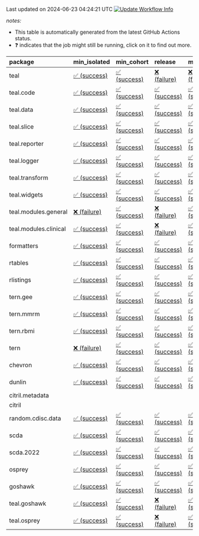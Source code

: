 Last updated on 2024-06-23 04:24:21 UTC [![Update Workflow
Info](https://github.com/averissimo/verdepcheck-status/actions/workflows/update.yaml/badge.svg)](https://github.com/averissimo/verdepcheck-status/actions/workflows/update.yaml)

*notes:*

-   This table is automatically generated from the latest GitHub Actions
    status.
-   ❓ indicates that the job might still be running, click on it to
    find out more.

<table>
<colgroup>
<col style="width: 4%" />
<col style="width: 23%" />
<col style="width: 23%" />
<col style="width: 23%" />
<col style="width: 23%" />
</colgroup>
<thead>
<tr class="header">
<th style="text-align: left;">package</th>
<th style="text-align: left;">min_isolated</th>
<th style="text-align: left;">min_cohort</th>
<th style="text-align: left;">release</th>
<th style="text-align: left;">max</th>
</tr>
</thead>
<tbody>
<tr class="odd">
<td style="text-align: left;">teal</td>
<td
style="text-align: left;"><a href="https://github.com/insightsengineering/teal/actions/runs/9630557280/job/26561246294">✅
(success)</a></td>
<td
style="text-align: left;"><a href="https://github.com/insightsengineering/teal/actions/runs/9630557280/job/26561246376">✅
(success)</a></td>
<td
style="text-align: left;"><a href="https://github.com/insightsengineering/teal/actions/runs/9630557280/job/26561246459">❌
(failure)</a></td>
<td
style="text-align: left;"><a href="https://github.com/insightsengineering/teal/actions/runs/9630557280/job/26561246208">❌
(failure)</a></td>
</tr>
<tr class="even">
<td style="text-align: left;">teal.code</td>
<td
style="text-align: left;"><a href="https://github.com/insightsengineering/teal.code/actions/runs/9630557887/job/26561247050">✅
(success)</a></td>
<td
style="text-align: left;"><a href="https://github.com/insightsengineering/teal.code/actions/runs/9630557887/job/26561246984">✅
(success)</a></td>
<td
style="text-align: left;"><a href="https://github.com/insightsengineering/teal.code/actions/runs/9630557887/job/26561247180">✅
(success)</a></td>
<td
style="text-align: left;"><a href="https://github.com/insightsengineering/teal.code/actions/runs/9630557887/job/26561247102">✅
(success)</a></td>
</tr>
<tr class="odd">
<td style="text-align: left;">teal.data</td>
<td
style="text-align: left;"><a href="https://github.com/insightsengineering/teal.data/actions/runs/9630559919/job/26561251251">✅
(success)</a></td>
<td
style="text-align: left;"><a href="https://github.com/insightsengineering/teal.data/actions/runs/9630559919/job/26561251324">✅
(success)</a></td>
<td
style="text-align: left;"><a href="https://github.com/insightsengineering/teal.data/actions/runs/9630559919/job/26561251488">✅
(success)</a></td>
<td
style="text-align: left;"><a href="https://github.com/insightsengineering/teal.data/actions/runs/9630559919/job/26561251419">✅
(success)</a></td>
</tr>
<tr class="even">
<td style="text-align: left;">teal.slice</td>
<td
style="text-align: left;"><a href="https://github.com/insightsengineering/teal.slice/actions/runs/9630565266/job/26561262286">✅
(success)</a></td>
<td
style="text-align: left;"><a href="https://github.com/insightsengineering/teal.slice/actions/runs/9630565266/job/26561262065">✅
(success)</a></td>
<td
style="text-align: left;"><a href="https://github.com/insightsengineering/teal.slice/actions/runs/9630565266/job/26561262367">✅
(success)</a></td>
<td
style="text-align: left;"><a href="https://github.com/insightsengineering/teal.slice/actions/runs/9630565266/job/26561262194">✅
(success)</a></td>
</tr>
<tr class="odd">
<td style="text-align: left;">teal.reporter</td>
<td
style="text-align: left;"><a href="https://github.com/insightsengineering/teal.reporter/actions/runs/9630562403/job/26561256342">✅
(success)</a></td>
<td
style="text-align: left;"><a href="https://github.com/insightsengineering/teal.reporter/actions/runs/9630562403/job/26561256181">✅
(success)</a></td>
<td
style="text-align: left;"><a href="https://github.com/insightsengineering/teal.reporter/actions/runs/9630562403/job/26561256418">✅
(success)</a></td>
<td
style="text-align: left;"><a href="https://github.com/insightsengineering/teal.reporter/actions/runs/9630562403/job/26561256261">✅
(success)</a></td>
</tr>
<tr class="even">
<td style="text-align: left;">teal.logger</td>
<td
style="text-align: left;"><a href="https://github.com/insightsengineering/teal.logger/actions/runs/9630557755/job/26561247039">✅
(success)</a></td>
<td
style="text-align: left;"><a href="https://github.com/insightsengineering/teal.logger/actions/runs/9630557755/job/26561246979">✅
(success)</a></td>
<td
style="text-align: left;"><a href="https://github.com/insightsengineering/teal.logger/actions/runs/9630557755/job/26561247087">✅
(success)</a></td>
<td
style="text-align: left;"><a href="https://github.com/insightsengineering/teal.logger/actions/runs/9630557755/job/26561246901">✅
(success)</a></td>
</tr>
<tr class="odd">
<td style="text-align: left;">teal.transform</td>
<td
style="text-align: left;"><a href="https://github.com/insightsengineering/teal.transform/actions/runs/9630562997/job/26561257147">✅
(success)</a></td>
<td
style="text-align: left;"><a href="https://github.com/insightsengineering/teal.transform/actions/runs/9630562997/job/26561257379">✅
(success)</a></td>
<td
style="text-align: left;"><a href="https://github.com/insightsengineering/teal.transform/actions/runs/9630562997/job/26561257324">✅
(success)</a></td>
<td
style="text-align: left;"><a href="https://github.com/insightsengineering/teal.transform/actions/runs/9630562997/job/26561257231">✅
(success)</a></td>
</tr>
<tr class="even">
<td style="text-align: left;">teal.widgets</td>
<td
style="text-align: left;"><a href="https://github.com/insightsengineering/teal.widgets/actions/runs/9630574911/job/26561282821">✅
(success)</a></td>
<td
style="text-align: left;"><a href="https://github.com/insightsengineering/teal.widgets/actions/runs/9630574911/job/26561282654">✅
(success)</a></td>
<td
style="text-align: left;"><a href="https://github.com/insightsengineering/teal.widgets/actions/runs/9630574911/job/26561282897">✅
(success)</a></td>
<td
style="text-align: left;"><a href="https://github.com/insightsengineering/teal.widgets/actions/runs/9630574911/job/26561282738">✅
(success)</a></td>
</tr>
<tr class="odd">
<td style="text-align: left;">teal.modules.general</td>
<td
style="text-align: left;"><a href="https://github.com/insightsengineering/teal.modules.general/actions/runs/9630557319/job/26561246365">❌
(failure)</a></td>
<td
style="text-align: left;"><a href="https://github.com/insightsengineering/teal.modules.general/actions/runs/9630557319/job/26561246443">✅
(success)</a></td>
<td
style="text-align: left;"><a href="https://github.com/insightsengineering/teal.modules.general/actions/runs/9630557319/job/26561246213">❌
(failure)</a></td>
<td
style="text-align: left;"><a href="https://github.com/insightsengineering/teal.modules.general/actions/runs/9630557319/job/26561246285">✅
(success)</a></td>
</tr>
<tr class="even">
<td style="text-align: left;">teal.modules.clinical</td>
<td
style="text-align: left;"><a href="https://github.com/insightsengineering/teal.modules.clinical/actions/runs/9630570114/job/26561272899">✅
(success)</a></td>
<td
style="text-align: left;"><a href="https://github.com/insightsengineering/teal.modules.clinical/actions/runs/9630570114/job/26561272717">✅
(success)</a></td>
<td
style="text-align: left;"><a href="https://github.com/insightsengineering/teal.modules.clinical/actions/runs/9630570114/job/26561272968">❌
(failure)</a></td>
<td
style="text-align: left;"><a href="https://github.com/insightsengineering/teal.modules.clinical/actions/runs/9630570114/job/26561272820">✅
(success)</a></td>
</tr>
<tr class="odd">
<td style="text-align: left;">formatters</td>
<td
style="text-align: left;"><a href="https://github.com/insightsengineering/formatters/actions/runs/9630566034/job/26561263576">✅
(success)</a></td>
<td
style="text-align: left;"><a href="https://github.com/insightsengineering/formatters/actions/runs/9630566034/job/26561263364">✅
(success)</a></td>
<td
style="text-align: left;"><a href="https://github.com/insightsengineering/formatters/actions/runs/9630566034/job/26561263709">✅
(success)</a></td>
<td
style="text-align: left;"><a href="https://github.com/insightsengineering/formatters/actions/runs/9630566034/job/26561263478">✅
(success)</a></td>
</tr>
<tr class="even">
<td style="text-align: left;">rtables</td>
<td
style="text-align: left;"><a href="https://github.com/insightsengineering/rtables/actions/runs/9630557243/job/26561246303">✅
(success)</a></td>
<td
style="text-align: left;"><a href="https://github.com/insightsengineering/rtables/actions/runs/9630557243/job/26561246217">✅
(success)</a></td>
<td
style="text-align: left;"><a href="https://github.com/insightsengineering/rtables/actions/runs/9630557243/job/26561246403">✅
(success)</a></td>
<td
style="text-align: left;"><a href="https://github.com/insightsengineering/rtables/actions/runs/9630557243/job/26561246104">✅
(success)</a></td>
</tr>
<tr class="odd">
<td style="text-align: left;">rlistings</td>
<td
style="text-align: left;"><a href="https://github.com/insightsengineering/rlistings/actions/runs/9630560833/job/26561252924">✅
(success)</a></td>
<td
style="text-align: left;"><a href="https://github.com/insightsengineering/rlistings/actions/runs/9630560833/job/26561252851">✅
(success)</a></td>
<td
style="text-align: left;"><a href="https://github.com/insightsengineering/rlistings/actions/runs/9630560833/job/26561253002">✅
(success)</a></td>
<td
style="text-align: left;"><a href="https://github.com/insightsengineering/rlistings/actions/runs/9630560833/job/26561252766">✅
(success)</a></td>
</tr>
<tr class="even">
<td style="text-align: left;">tern.gee</td>
<td
style="text-align: left;"><a href="https://github.com/insightsengineering/tern.gee/actions/runs/9630567580/job/26561267272">✅
(success)</a></td>
<td
style="text-align: left;"><a href="https://github.com/insightsengineering/tern.gee/actions/runs/9630567580/job/26561267204">✅
(success)</a></td>
<td
style="text-align: left;"><a href="https://github.com/insightsengineering/tern.gee/actions/runs/9630567580/job/26561267341">✅
(success)</a></td>
<td
style="text-align: left;"><a href="https://github.com/insightsengineering/tern.gee/actions/runs/9630567580/job/26561267128">✅
(success)</a></td>
</tr>
<tr class="odd">
<td style="text-align: left;">tern.mmrm</td>
<td
style="text-align: left;"><a href="https://github.com/insightsengineering/tern.mmrm/actions/runs/9630573987/job/26561280111">✅
(success)</a></td>
<td
style="text-align: left;"><a href="https://github.com/insightsengineering/tern.mmrm/actions/runs/9630573987/job/26561280008">✅
(success)</a></td>
<td
style="text-align: left;"><a href="https://github.com/insightsengineering/tern.mmrm/actions/runs/9630573987/job/26561280163">✅
(success)</a></td>
<td
style="text-align: left;"><a href="https://github.com/insightsengineering/tern.mmrm/actions/runs/9630573987/job/26561280060">✅
(success)</a></td>
</tr>
<tr class="even">
<td style="text-align: left;">tern.rbmi</td>
<td
style="text-align: left;"><a href="https://github.com/insightsengineering/tern.rbmi/actions/runs/9630565187/job/26561262224">✅
(success)</a></td>
<td
style="text-align: left;"><a href="https://github.com/insightsengineering/tern.rbmi/actions/runs/9630565187/job/26561262133">✅
(success)</a></td>
<td
style="text-align: left;"><a href="https://github.com/insightsengineering/tern.rbmi/actions/runs/9630565187/job/26561262304">✅
(success)</a></td>
<td
style="text-align: left;"><a href="https://github.com/insightsengineering/tern.rbmi/actions/runs/9630565187/job/26561261980">✅
(success)</a></td>
</tr>
<tr class="odd">
<td style="text-align: left;">tern</td>
<td
style="text-align: left;"><a href="https://github.com/insightsengineering/tern/actions/runs/9630562425/job/26561256320">❌
(failure)</a></td>
<td
style="text-align: left;"><a href="https://github.com/insightsengineering/tern/actions/runs/9630562425/job/26561256494">✅
(success)</a></td>
<td
style="text-align: left;"><a href="https://github.com/insightsengineering/tern/actions/runs/9630562425/job/26561256586">✅
(success)</a></td>
<td
style="text-align: left;"><a href="https://github.com/insightsengineering/tern/actions/runs/9630562425/job/26561256400">✅
(success)</a></td>
</tr>
<tr class="even">
<td style="text-align: left;">chevron</td>
<td
style="text-align: left;"><a href="https://github.com/insightsengineering/chevron/actions/runs/9630575134/job/26561282903">✅
(success)</a></td>
<td
style="text-align: left;"><a href="https://github.com/insightsengineering/chevron/actions/runs/9630575134/job/26561282964">✅
(success)</a></td>
<td
style="text-align: left;"><a href="https://github.com/insightsengineering/chevron/actions/runs/9630575134/job/26561283037">✅
(success)</a></td>
<td
style="text-align: left;"><a href="https://github.com/insightsengineering/chevron/actions/runs/9630575134/job/26561283134">✅
(success)</a></td>
</tr>
<tr class="odd">
<td style="text-align: left;">dunlin</td>
<td
style="text-align: left;"><a href="https://github.com/insightsengineering/dunlin/actions/runs/9630560599/job/26561252410">✅
(success)</a></td>
<td
style="text-align: left;"><a href="https://github.com/insightsengineering/dunlin/actions/runs/9630560599/job/26561252498">✅
(success)</a></td>
<td
style="text-align: left;"><a href="https://github.com/insightsengineering/dunlin/actions/runs/9630560599/job/26561252645">✅
(success)</a></td>
<td
style="text-align: left;"><a href="https://github.com/insightsengineering/dunlin/actions/runs/9630560599/job/26561252583">✅
(success)</a></td>
</tr>
<tr class="even">
<td style="text-align: left;">citril.metadata</td>
<td style="text-align: left;"></td>
<td style="text-align: left;"></td>
<td style="text-align: left;"></td>
<td style="text-align: left;"></td>
</tr>
<tr class="odd">
<td style="text-align: left;">citril</td>
<td style="text-align: left;"></td>
<td style="text-align: left;"></td>
<td style="text-align: left;"></td>
<td style="text-align: left;"></td>
</tr>
<tr class="even">
<td style="text-align: left;">random.cdisc.data</td>
<td
style="text-align: left;"><a href="https://github.com/insightsengineering/random.cdisc.data/actions/runs/9630566006/job/26561263544">✅
(success)</a></td>
<td
style="text-align: left;"><a href="https://github.com/insightsengineering/random.cdisc.data/actions/runs/9630566006/job/26561263352">✅
(success)</a></td>
<td
style="text-align: left;"><a href="https://github.com/insightsengineering/random.cdisc.data/actions/runs/9630566006/job/26561263624">✅
(success)</a></td>
<td
style="text-align: left;"><a href="https://github.com/insightsengineering/random.cdisc.data/actions/runs/9630566006/job/26561263449">✅
(success)</a></td>
</tr>
<tr class="odd">
<td style="text-align: left;">scda</td>
<td
style="text-align: left;"><a href="https://github.com/insightsengineering/scda/actions/runs/9630560718/job/26561252773">✅
(success)</a></td>
<td
style="text-align: left;"><a href="https://github.com/insightsengineering/scda/actions/runs/9630560718/job/26561252627">✅
(success)</a></td>
<td
style="text-align: left;"><a href="https://github.com/insightsengineering/scda/actions/runs/9630560718/job/26561252854">✅
(success)</a></td>
<td
style="text-align: left;"><a href="https://github.com/insightsengineering/scda/actions/runs/9630560718/job/26561252695">✅
(success)</a></td>
</tr>
<tr class="even">
<td style="text-align: left;">scda.2022</td>
<td
style="text-align: left;"><a href="https://github.com/insightsengineering/scda.2022/actions/runs/9630566654/job/26561264422">✅
(success)</a></td>
<td
style="text-align: left;"><a href="https://github.com/insightsengineering/scda.2022/actions/runs/9630566654/job/26561264293">✅
(success)</a></td>
<td
style="text-align: left;"><a href="https://github.com/insightsengineering/scda.2022/actions/runs/9630566654/job/26561264488">✅
(success)</a></td>
<td
style="text-align: left;"><a href="https://github.com/insightsengineering/scda.2022/actions/runs/9630566654/job/26561264364">✅
(success)</a></td>
</tr>
<tr class="odd">
<td style="text-align: left;">osprey</td>
<td
style="text-align: left;"><a href="https://github.com/insightsengineering/osprey/actions/runs/9630572445/job/26561277789">✅
(success)</a></td>
<td
style="text-align: left;"><a href="https://github.com/insightsengineering/osprey/actions/runs/9630572445/job/26561277577">✅
(success)</a></td>
<td
style="text-align: left;"><a href="https://github.com/insightsengineering/osprey/actions/runs/9630572445/job/26561277875">✅
(success)</a></td>
<td
style="text-align: left;"><a href="https://github.com/insightsengineering/osprey/actions/runs/9630572445/job/26561277692">✅
(success)</a></td>
</tr>
<tr class="even">
<td style="text-align: left;">goshawk</td>
<td
style="text-align: left;"><a href="https://github.com/insightsengineering/goshawk/actions/runs/9630565274/job/26561262472">✅
(success)</a></td>
<td
style="text-align: left;"><a href="https://github.com/insightsengineering/goshawk/actions/runs/9630565274/job/26561262346">✅
(success)</a></td>
<td
style="text-align: left;"><a href="https://github.com/insightsengineering/goshawk/actions/runs/9630565274/job/26561262612">✅
(success)</a></td>
<td
style="text-align: left;"><a href="https://github.com/insightsengineering/goshawk/actions/runs/9630565274/job/26561262216">✅
(success)</a></td>
</tr>
<tr class="odd">
<td style="text-align: left;">teal.goshawk</td>
<td
style="text-align: left;"><a href="https://github.com/insightsengineering/teal.goshawk/actions/runs/9630565253/job/26561262151">✅
(success)</a></td>
<td
style="text-align: left;"><a href="https://github.com/insightsengineering/teal.goshawk/actions/runs/9630565253/job/26561262037">✅
(success)</a></td>
<td
style="text-align: left;"><a href="https://github.com/insightsengineering/teal.goshawk/actions/runs/9630565253/job/26561262302">❌
(failure)</a></td>
<td
style="text-align: left;"><a href="https://github.com/insightsengineering/teal.goshawk/actions/runs/9630565253/job/26561262230">✅
(success)</a></td>
</tr>
<tr class="even">
<td style="text-align: left;">teal.osprey</td>
<td
style="text-align: left;"><a href="https://github.com/insightsengineering/teal.osprey/actions/runs/9630570300/job/26561273028">✅
(success)</a></td>
<td
style="text-align: left;"><a href="https://github.com/insightsengineering/teal.osprey/actions/runs/9630570300/job/26561272952">✅
(success)</a></td>
<td
style="text-align: left;"><a href="https://github.com/insightsengineering/teal.osprey/actions/runs/9630570300/job/26561273100">❌
(failure)</a></td>
<td
style="text-align: left;"><a href="https://github.com/insightsengineering/teal.osprey/actions/runs/9630570300/job/26561272884">✅
(success)</a></td>
</tr>
</tbody>
</table>
